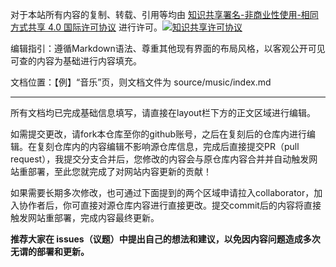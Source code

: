 对于本站所有内容的复制、转载、引用等均由 [知识共享署名-非商业性使用-相同方式共享 4.0 国际许可协议](http://creativecommons.org/licenses/by-nc-sa/4.0/) 进行许可。[![知识共享许可协议](https://camo.githubusercontent.com/f05d4039b67688cfdf339d2a445ad686a60551f9891734c418f7096184de5fac/68747470733a2f2f692e6372656174697665636f6d6d6f6e732e6f72672f6c2f62792d6e632d73612f342e302f38387833312e706e67)](http://creativecommons.org/licenses/by-nc-sa/4.0/)

编辑指引：遵循Markdown语法、尊重其他现有界面的布局风格，以客观公开可见可查的内容为基础进行内容填充。

文档位置：【例】“音乐”页，则文档文件为 source/music/index.md

------

所有文档均已完成基础信息填写，请直接在layout栏下方的正文区域进行编辑。

如需提交更改，请fork本仓库至你的github账号，之后在复刻后的仓库内进行编辑。在复刻仓库内的内容编辑不影响源仓库信息，完成后直接提交PR（pull request），我提交分支合并后，您修改的内容会与原仓库内容合并并自动触发网站重部署，至此您就完成了对网站内容更新的贡献！

如果需要长期多次修改，也可通过下面提到的两个区域申请拉入collaborator，加入协作者后，你可直接对源仓库内容进行直接更改。提交commit后的内容将直接触发网站重部署，完成内容最终更新。

**推荐大家在 issues（议题）中提出自己的想法和建议，以免因内容问题造成多次无谓的部署和更新。**
